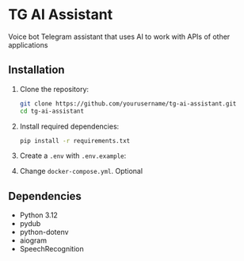 # TG AI Assistant

Voice bot Telegram assistant that uses AI to work with APIs of other applications

## Installation

1. Clone the repository:
   ```bash
   git clone https://github.com/yourusername/tg-ai-assistant.git
   cd tg-ai-assistant
   ```

2. Install required dependencies:
   ```bash
   pip install -r requirements.txt
   ```

3. Create a `.env` with `.env.example`:

4. Change `docker-compose.yml`. Optional

## Dependencies

- Python 3.12
- pydub
- python-dotenv
- aiogram
- SpeechRecognition